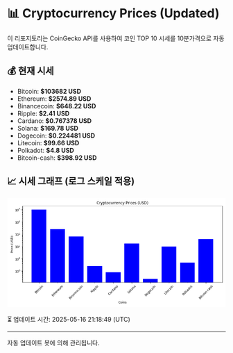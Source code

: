 
# 📊 Cryptocurrency Prices (Updated)

이 리포지토리는 CoinGecko API를 사용하여 코인 TOP 10 시세를 10분가격으로 자동 업데이트합니다.

## 💰 현재 시세
- Bitcoin: **$103682 USD**
- Ethereum: **$2574.89 USD**
- Binancecoin: **$648.22 USD**
- Ripple: **$2.41 USD**
- Cardano: **$0.767378 USD**
- Solana: **$169.78 USD**
- Dogecoin: **$0.224481 USD**
- Litecoin: **$99.66 USD**
- Polkadot: **$4.8 USD**
- Bitcoin-cash: **$398.92 USD**

## 📈 시세 그래프 (로그 스케일 적용)
![Crypto Prices](crypto_prices.png)

⏳ 업데이트 시간: 2025-05-16 21:18:49 (UTC)

---
자동 업데이트 봇에 의해 관리됩니다.

